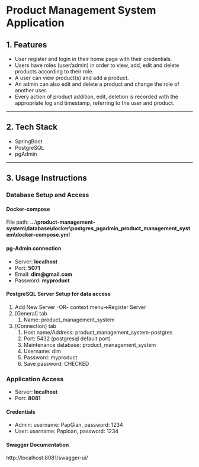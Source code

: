 # Product Management System Application

## 1. Features
- User register and login in their home page with their credentials.
- Users have roles (user/admin) in order to view, add, edit and delete products according to their role.
- A user can view product(s) and add a product.
- An admin can also edit and delete a product and change the role of another user.
- Every action of product addition, edit, deletion is recorded with the appropriate log and timestamp, referring to the user and product.

---

## 2. Tech Stack
- SpringBoot
- PostgreSQL
- pgAdmin

---

## 3. Usage Instructions

### Database Setup and Access

#### Docker-compose
File path: __...\product-management-system\database\docker\postgres_pgadmin_product_management_system\docker-compose.yml__

#### pg-Admin connection
- Server: __localhost__  
- Port: __5071__  
- Email: __dim@gmail.com__  
- Password: __myproduct__  

#### PostgreSQL Server Setup for data access
1. Add New Server -OR- context menu->Register Server
2. [General] tab
   1. Name: product_management_system
3. [Connection] tab
   1. Host name/Address: product_management_system-postgres
   2. Port: 5432 (postgresql default port)
   3. Maintenance database: product_management_system
   4. Username: dim
   5. Password: myproduct
   6. Save password: CHECKED

### Application Access
- Server: __localhost__  
- Port: __8081__  

#### Credentials
- Admin: username: PapGian, password: 1234
- User: username: PapIoan, password: 1234

#### Swagger Documentation
http://localhost:8081/swagger-ui/